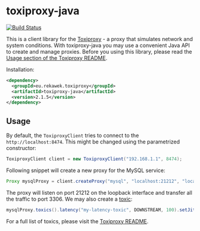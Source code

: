 # toxiproxy-java

[![Build Status](https://github.com/trekawek/toxiproxy-java/workflows/CI/badge.svg)](https://github.com/trekawek/toxiproxy-java/actions?query=workflow%3ACI)

This is a client library for the [Toxiproxy](https://github.com/shopify/toxiproxy) - a proxy that simulates network and system conditions. With toxiproxy-java you may use a convenient Java API to create and manage proxies. Before you using this library, please read the [Usage section of the Toxiproxy README](https://github.com/shopify/toxiproxy#usage).

Installation:

```xml
<dependency>
  <groupId>eu.rekawek.toxiproxy</groupId>
  <artifactId>toxiproxy-java</artifactId>
  <version>2.1.5</version>
</dependency>
```

## Usage

By default, the `ToxiproxyClient` tries to connect to the `http://localhost:8474`. This might be changed using the parametrized constructor:

```java
ToxiproxyClient client = new ToxiproxyClient("192.168.1.1", 8474);
```

Following snippet will create a new proxy for the MySQL service:

```java
Proxy mysqlProxy = client.createProxy("mysql", "localhost:21212", "localhost:3306");
```

The proxy will listen on port 21212 on the loopback interface and transfer all the traffic to port 3306. We may also create a [toxic](https://github.com/shopify/toxiproxy#toxics):

```java
mysqlProxy.toxics().latency("my-latency-toxic", DOWNSTREAM, 100).setJitter(15);
```

For a full list of toxics, please visit the [Toxiproxy README](https://github.com/shopify/toxiproxy#toxics).
